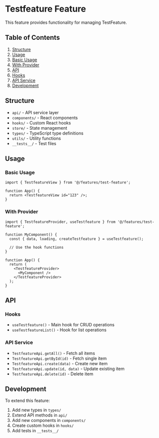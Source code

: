 # Testfeature Feature

This feature provides functionality for managing TestFeature.

## Table of Contents

1. [Structure](#structure)
2. [Usage](#usage)
  3. [Basic Usage](#basic-usage)
  4. [With Provider](#with-provider)
5. [API](#api)
  6. [Hooks](#hooks)
  7. [API Service](#api-service)
8. [Development](#development)

## Structure

- `api/` - API service layer
- `components/` - React components
- `hooks/` - Custom React hooks
- `store/` - State management
- `types/` - TypeScript type definitions
- `utils/` - Utility functions
- `__tests__/` - Test files

## Usage

### Basic Usage

```tsx
import { TestfeatureView } from '@/features/test-feature';

function App() {
  return <TestfeatureView id="123" />;
}
```

### With Provider

```tsx
import { TestfeatureProvider, useTestfeature } from '@/features/test-feature';

function MyComponent() {
  const { data, loading, createTestfeature } = useTestfeature();
  
  // Use the hook functions
}

function App() {
  return (
    <TestfeatureProvider>
      <MyComponent />
    </TestfeatureProvider>
  );
}
```

## API

### Hooks

- `useTestfeature()` - Main hook for CRUD operations
- `useTestfeatureList()` - Hook for list operations

### API Service

- `TestfeatureApi.getAll()` - Fetch all items
- `TestfeatureApi.getById(id)` - Fetch single item
- `TestfeatureApi.create(data)` - Create new item
- `TestfeatureApi.update(id, data)` - Update existing item
- `TestfeatureApi.delete(id)` - Delete item

## Development

To extend this feature:

1. Add new types in `types/`
2. Extend API methods in `api/`
3. Add new components in `components/`
4. Create custom hooks in `hooks/`
5. Add tests in `__tests__/`

